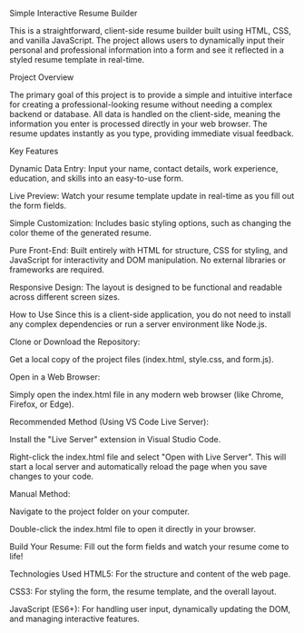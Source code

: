 Simple Interactive Resume Builder

This is a straightforward, client-side resume builder built using HTML, CSS, and vanilla JavaScript. The project allows users to dynamically input their personal and professional information into a form and see it reflected in a styled resume template in real-time.

Project Overview

The primary goal of this project is to provide a simple and intuitive interface for creating a professional-looking resume without needing a complex backend or database. All data is handled on the client-side, meaning the information you enter is processed directly in your web browser. The resume updates instantly as you type, providing immediate visual feedback.

Key Features

Dynamic Data Entry: Input your name, contact details, work experience, education, and skills into an easy-to-use form.

Live Preview:
Watch your resume template update in real-time as you fill out the form fields.

Simple Customization: 
Includes basic styling options, such as changing the color theme of the generated resume.

Pure Front-End:
Built entirely with HTML for structure, CSS for styling, and JavaScript for interactivity and DOM manipulation. No external libraries or frameworks are required.

Responsive Design:
The layout is designed to be functional and readable across different screen sizes.


How to Use
Since this is a client-side application, you do not need to install any complex dependencies or run a server environment like Node.js.

Clone or Download the Repository:

Get a local copy of the project files (index.html, style.css, and form.js).

Open in a Web Browser:

Simply open the index.html file in any modern web browser (like Chrome, Firefox, or Edge).

Recommended Method (Using VS Code Live Server):

Install the "Live Server" extension in Visual Studio Code.

Right-click the index.html file and select "Open with Live Server". This will start a local server and automatically reload the page when you save changes to your code.

Manual Method:

Navigate to the project folder on your computer.

Double-click the index.html file to open it directly in your browser.

Build Your Resume:
Fill out the form fields and watch your resume come to life!

Technologies Used
HTML5: For the structure and content of the web page.

CSS3: For styling the form, the resume template, and the overall layout.

JavaScript (ES6+): For handling user input, dynamically updating the DOM, and managing interactive features.
